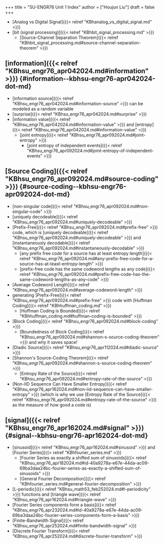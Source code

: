 +++
title = "SU-ENGR76 Unit 1 Index"
author = ["Houjun Liu"]
draft = false
+++

-   [Analog vs Digital Signal]({{< relref "KBhanalog_vs_digital_signal.md" >}})
-   [bit (signal processing)]({{< relref "KBhbit_signal_processing.md" >}})
    -   [Source-Channel Separation Theorem]({{< relref "KBhbit_signal_processing.md#source-channel-separation-theorem" >}})


## [information]({{< relref "KBhsu_engr76_apr042024.md#information" >}}) {#information--kbhsu-engr76-apr042024-dot-md}

-   [information source]({{< relref "KBhsu_engr76_apr042024.md#information-source" >}}) can be modeled as a random variable
-   [surprise]({{< relref "KBhsu_engr76_apr042024.md#surprise" >}})
-   [information value]({{< relref "KBhsu_engr76_apr042024.md#information-value" >}}) and [entropy]({{< relref "KBhsu_engr76_apr042024.md#information-value" >}})
    -   [joint entropy]({{< relref "KBhsu_engr76_apr092024.md#joint-entropy" >}})
        -   [joint entropy of independent events]({{< relref "KBhsu_engr76_apr092024.md#joint-entropy-of-independent-events" >}})


## [Source Coding]({{< relref "KBhsu_engr76_apr092024.md#source-coding" >}}) {#source-coding--kbhsu-engr76-apr092024-dot-md}

-   [non-singular code]({{< relref "KBhsu_engr76_apr092024.md#non-singular-code" >}})
-   [uniquely decodeable]({{< relref "KBhsu_engr76_apr092024.md#uniquely-decodeable" >}})
-   [Prefix-Free]({{< relref "KBhsu_engr76_apr092024.md#prefix-free" >}}) code, which is [uniquely decodeable]({{< relref "KBhsu_engr76_apr092024.md#uniquely-decodeable" >}}) and [instantaneously decodable]({{< relref "KBhsu_engr76_apr092024.md#instantaneously-decodable" >}})
    -   [any prefix free code for a source has at least entropy length]({{< relref "KBhsu_engr76_apr092024.md#any-prefix-free-code-for-a-source-has-at-least-entropy-length" >}})
    -   [prefix-free code has the same codeword lengths as any code]({{< relref "KBhsu_engr76_apr092024.md#prefix-free-code-has-the-same-codeword-lengths-as-any-code" >}})
-   [Average Codeword Length]({{< relref "KBhsu_engr76_apr092024.md#average-codeword-length" >}})
-   generating [Prefix-Free]({{< relref "KBhsu_engr76_apr092024.md#prefix-free" >}}) code with [Huffman Coding]({{< relref "KBhhuffman_coding.md" >}})
    -   [Huffman Coding is Bounded]({{< relref "KBhhuffman_coding.md#huffman-coding-is-bounded" >}})
-   [Block Coding]({{< relref "KBhsu_engr76_apr092024.md#block-coding" >}})
    -   [Boundedness of Block Coding]({{< relref "KBhsu_engr76_apr092024.md#shannon-s-source-coding-theorem" >}}) and why it saves space!
-   [Diadic Source]({{< relref "KBhsu_engr76_apr112024.md#diadic-source" >}})
-   [Shannon's Source-Coding Theorem]({{< relref "KBhsu_engr76_apr092024.md#shannon-s-source-coding-theorem" >}})
    -   [Entropy Rate of the Source]({{< relref "KBhsu_engr76_apr092024.md#entropy-rate-of-the-source" >}})
-   [Non-IID Sequence Can Have Smaller Entropy]({{< relref "KBhsu_engr76_apr162024.md#non-iid-sequence-can-have-smaller-entropy" >}}) (which is why we use [Entropy Rate of the Source]({{< relref "KBhsu_engr76_apr092024.md#entropy-rate-of-the-source" >}}) as the measure of how good a code is)


## [signal]({{< relref "KBhsu_engr76_apr162024.md#signal" >}}) {#signal--kbhsu-engr76-apr162024-dot-md}

-   [sinusoid]({{< relref "KBhsu_engr76_apr162024.md#sinusoid" >}}) and [Fourier Series]({{< relref "KBhfourier_series.md" >}})
    -   [Fourier Series as exactly a shifted sum of sinusoids]({{< relref "KBhsu_engr76_apr182024.md#id-40a9278a-e67e-44da-ac09-69ba3daa24bc-fourier-series-as-exactly-a-shifted-sum-of-sinusoids" >}})
    -   [General Fourier Decomposition]({{< relref "KBhfourier_series.md#general-fourier-decomposition" >}})
-   [L-periodic]({{< relref "KBhsu_math53_feb252024.md#l-periodicity" >}}) functions and [triangle wave]({{< relref "KBhsu_engr76_apr162024.md#triangle-wave" >}})
-   [Fourier Series components form a basis]({{< relref "KBhsu_engr76_apr232024.md#id-40a9278a-e67e-44da-ac09-69ba3daa24bc-fourier-series-components-form-a-basis" >}})
-   [Finite-Bandwidth Signal]({{< relref "KBhsu_engr76_apr252024.md#finite-bandwidth-signal" >}})
-   [Discrete Fourier Transform]({{< relref "KBhsu_engr76_apr252024.md#discrete-fourier-transform" >}})

